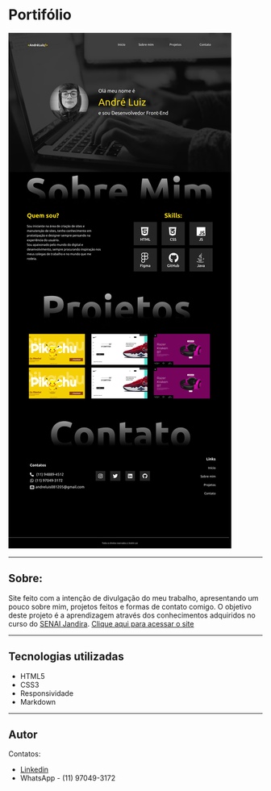 # Portifólio 

![_](./img/screenshot.png)

---
## Sobre:
Site feito com a intenção de divulgação do meu trabalho, apresentando um pouco sobre mim, projetos feitos e formas de contato comigo.
O objetivo deste projeto é a aprendizagem através dos conhecimentos adquiridos no curso do [SENAI Jandira](https://jandira.sp.senai.br/).
[Clique aqui para acessar o site](https://andreluisconstantino.github.io/portifolio-Senai/)

---
## Tecnologias utilizadas
- HTML5
- CSS3
- Responsividade
- Markdown

---
## Autor

Contatos:
- [Linkedin](https://www.linkedin.com/in/andr%C3%A9-luiz-constantino-4b779124a/)
-  WhatsApp - (11) 97049-3172
